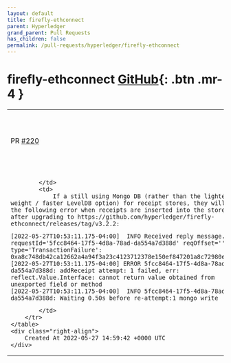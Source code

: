 ```yaml
---
layout: default
title: firefly-ethconnect
parent: Hyperledger
grand_parent: Pull Requests
has_children: false
permalink: /pull-requests/hyperledger/firefly-ethconnect
---
```


# firefly-ethconnect <span class="fs-3 right-align">[GitHub](https://github.com/hyperledger/firefly-ethconnect){: .btn .mr-4 }</span>


<div>
    <table>
        <tr>
            <td>
                PR <a href="https://github.com/hyperledger/firefly-ethconnect/pull/220" class=".btn">#220</a>
            </td>
            <td>
                <b>
                    Correct the Upsert syntax for MongoDB overwrite
                </b>
            </td>
        </tr>
        <tr>
            <td>
                
            </td>
            <td>
                If a still using Mongo DB (rather than the lighter weight / faster LevelDB option) for receipt stores, they will see the following error when receipts are inserted into the store, after upgrading to https://github.com/hyperledger/firefly-ethconnect/releases/tag/v3.2.2:

```
[2022-05-27T10:53:11.175-04:00]  INFO Received reply message. requestId='5fcc8464-17f5-4d8a-78ad-da554a7d388d' reqOffset='' type='TransactionFailure': 0xa8c748db42ca12662a4a94f3a23c4123712378e150ef847201a8c72980eb131a
[2022-05-27T10:53:11.175-04:00] ERROR 5fcc8464-17f5-4d8a-78ad-da554a7d388d: addReceipt attempt: 1 failed, err: reflect.Value.Interface: cannot return value obtained from unexported field or method
[2022-05-27T10:53:11.175-04:00]  INFO 5fcc8464-17f5-4d8a-78ad-da554a7d388d: Waiting 0.50s before re-attempt:1 mongo write
```
            </td>
        </tr>
    </table>
    <div class="right-align">
        Created At 2022-05-27 14:59:42 +0000 UTC
    </div>
</div>

